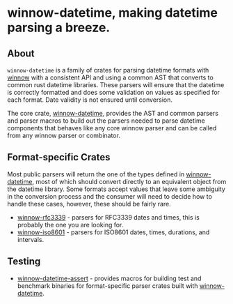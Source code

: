 # winnow-datetime, making datetime parsing a breeze.

[winnow]: https://github.com/winnow-rs/winnow
[winnow-datetime]: https://crates.io/crates/winnow-datetime
[winnow-iso8601]: https://crates.io/crates/winnow-iso8601
[winnow-rfc3339]: https://crates.io/crates/winnow-rfc3339
[winnow-datetime-assert]: https://crates.io/crates/winnow-datetime-assert

## About
`winnow-datetime` is a family of crates for parsing datetime formats with [winnow] with a consistent API 
and using a common AST that converts to common rust datetime libraries. These parsers will ensure that the datetime is
correctly formatted and does some validation on values as specified for each format. Date validity is not ensured until
conversion.

The core crate, [winnow-datetime], provides the AST and common parsers and parser macros to build out
the parsers needed to parse datetime components that behaves like any core winnow parser and can be called from any
winnow parser or combinator.

## Format-specific Crates
Most public parsers will return the one of the types defined in [winnow-datetime], most of which should convert directly
to an equivalent object from the datetime library. Some formats accept values that leave some ambiguity in the conversion
process and the consumer will need to decide how to handle these cases, however, these should be fairly rare. 

* [winnow-rfc3339] - parsers for RFC3339 dates and times, this is probably the one you are looking for.
* [winnow-iso8601] - parsers for ISO8601 dates, times, durations, and intervals.

## Testing
* [winnow-datetime-assert] - provides macros for building test and benchmark binaries for format-specific parser crates 
  built with [winnow-datetime].
